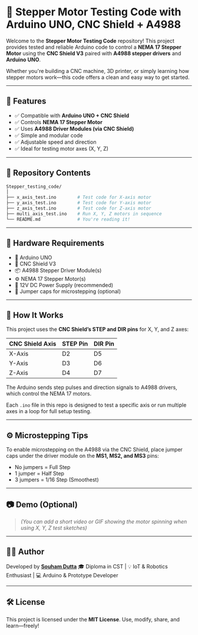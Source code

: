 
# 🚀 Stepper Motor Testing Code with Arduino UNO, CNC Shield + A4988

Welcome to the **Stepper Motor Testing Code** repository! This project provides tested and reliable Arduino code to control a **NEMA 17 Stepper Motor** using the **CNC Shield V3** paired with **A4988 stepper drivers** and **Arduino UNO**.

Whether you're building a CNC machine, 3D printer, or simply learning how stepper motors work—this code offers a clean and easy way to get started.

---

## 🔧 Features

* ✅ Compatible with **Arduino UNO + CNC Shield**
* ✅ Controls **NEMA 17 Stepper Motor**
* ✅ Uses **A4988 Driver Modules (via CNC Shield)**
* ✅ Simple and modular code
* ✅ Adjustable speed and direction
* ✅ Ideal for testing motor axes (X, Y, Z)

---

## 📁 Repository Contents

```bash
Stepper_testing_code/
│
├── x_axis_test.ino        # Test code for X-axis motor
├── y_axis_test.ino        # Test code for Y-axis motor
├── z_axis_test.ino        # Test code for Z-axis motor
├── multi_axis_test.ino    # Run X, Y, Z motors in sequence
└── README.md              # You're reading it!
```

---

## 🧰 Hardware Requirements

* 🧠 Arduino UNO
* 🧩 CNC Shield V3
* 📦 A4988 Stepper Driver Module(s)
* ⚙️ NEMA 17 Stepper Motor(s)
* 🔌 12V DC Power Supply (recommended)
* 🔗 Jumper caps for microstepping (optional)

---

## 🧠 How It Works

This project uses the **CNC Shield’s STEP and DIR pins** for X, Y, and Z axes:

| CNC Shield Axis | STEP Pin | DIR Pin |
| --------------- | -------- | ------- |
| X-Axis          | D2       | D5      |
| Y-Axis          | D3       | D6      |
| Z-Axis          | D4       | D7      |

The Arduino sends step pulses and direction signals to A4988 drivers, which control the NEMA 17 motors.

Each `.ino` file in this repo is designed to test a specific axis or run multiple axes in a loop for full setup testing.

---

## ⚙️ Microstepping Tips

To enable microstepping on the A4988 via the CNC Shield, place jumper caps under the driver module on the **MS1, MS2, and MS3** pins:

* No jumpers = Full Step
* 1 jumper = Half Step
* 3 jumpers = 1/16 Step (Smoothest)

---

## 📷 Demo (Optional)

> *(You can add a short video or GIF showing the motor spinning when using X, Y, Z test sketches)*

---

## 👨‍💻 Author

Developed by [**Souham Dutta**](https://github.com/SOUHAM23)
🎓 Diploma in CST | 💡 IoT & Robotics Enthusiast | 💻 Arduino & Prototype Developer

---

## 🛠️ License

This project is licensed under the **MIT License**.
Use, modify, share, and learn—freely!

